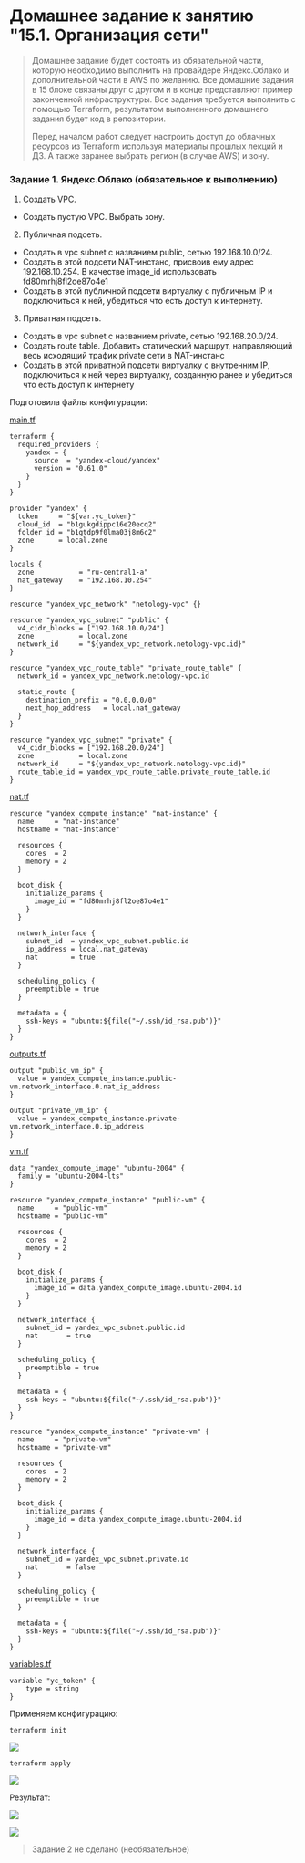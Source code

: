 # Домашнее задание к занятию "15.1. Организация сети"

> Домашнее задание будет состоять из обязательной части, которую необходимо выполнить на провайдере Яндекс.Облако и дополнительной части в AWS по желанию. Все домашние задания в 15 блоке связаны друг с другом и в конце представляют пример законченной инфраструктуры.
> Все задания требуется выполнить с помощью Terraform, результатом выполненного домашнего задания будет код в репозитории.
> 
> Перед началом работ следует настроить доступ до облачных ресурсов из Terraform используя материалы прошлых лекций и ДЗ. А также заранее выбрать регион (в случае AWS) и зону.

### Задание 1. Яндекс.Облако (обязательное к выполнению)

1. Создать VPC.
* Создать пустую VPC. Выбрать зону.
2. Публичная подсеть.
* Создать в vpc subnet с названием public, сетью 192.168.10.0/24.
* Создать в этой подсети NAT-инстанс, присвоив ему адрес 192.168.10.254. В качестве image_id использовать fd80mrhj8fl2oe87o4e1
* Создать в этой публичной подсети виртуалку с публичным IP и подключиться к ней, убедиться что есть доступ к интернету.
3. Приватная подсеть.
* Создать в vpc subnet с названием private, сетью 192.168.20.0/24.
* Создать route table. Добавить статический маршрут, направляющий весь исходящий трафик private сети в NAT-инстанс
* Создать в этой приватной подсети виртуалку с внутренним IP, подключиться к ней через виртуалку, созданную ранее и убедиться что есть доступ к интернету

Подготовила файлы конфигурации:

[main.tf](https://github.com/anna-maksimovna/devops-netology/blob/main/15-1/terraform/main.tf)
```
terraform {
  required_providers {
    yandex = {
      source  = "yandex-cloud/yandex"
      version = "0.61.0"
    }
  }
}

provider "yandex" {
  token     = "${var.yc_token}"
  cloud_id  = "b1gukgdippc16e20ecq2"
  folder_id = "b1gtdp9f0lma03j8m6c2"
  zone      = local.zone
}

locals {
  zone           = "ru-central1-a"
  nat_gateway    = "192.168.10.254"
}

resource "yandex_vpc_network" "netology-vpc" {}

resource "yandex_vpc_subnet" "public" {
  v4_cidr_blocks = ["192.168.10.0/24"]
  zone           = local.zone
  network_id     = "${yandex_vpc_network.netology-vpc.id}"
}

resource "yandex_vpc_route_table" "private_route_table" {
  network_id = yandex_vpc_network.netology-vpc.id

  static_route {
    destination_prefix = "0.0.0.0/0"
    next_hop_address   = local.nat_gateway
  }
}

resource "yandex_vpc_subnet" "private" {
  v4_cidr_blocks = ["192.168.20.0/24"]
  zone           = local.zone
  network_id     = "${yandex_vpc_network.netology-vpc.id}"
  route_table_id = yandex_vpc_route_table.private_route_table.id
}
```


[nat.tf](https://github.com/anna-maksimovna/devops-netology/blob/main/15-1/terraform/nat.tf)
```
resource "yandex_compute_instance" "nat-instance" {
  name     = "nat-instance"
  hostname = "nat-instance"

  resources {
    cores  = 2
    memory = 2
  }

  boot_disk {
    initialize_params {
      image_id = "fd80mrhj8fl2oe87o4e1"
    }
  }

  network_interface {
    subnet_id  = yandex_vpc_subnet.public.id
    ip_address = local.nat_gateway
    nat        = true
  }

  scheduling_policy {
    preemptible = true
  }

  metadata = {
    ssh-keys = "ubuntu:${file("~/.ssh/id_rsa.pub")}"
  }
}
```

[outputs.tf](https://github.com/anna-maksimovna/devops-netology/blob/main/15-1/terraform/outputs.tf)
```
output "public_vm_ip" {
  value = yandex_compute_instance.public-vm.network_interface.0.nat_ip_address
}

output "private_vm_ip" {
  value = yandex_compute_instance.private-vm.network_interface.0.ip_address
}
```

[vm.tf](https://github.com/anna-maksimovna/devops-netology/blob/main/15-1/terraform/vm.tf)
```
data "yandex_compute_image" "ubuntu-2004" {
  family = "ubuntu-2004-lts"
}

resource "yandex_compute_instance" "public-vm" {
  name     = "public-vm"
  hostname = "public-vm"

  resources {
    cores  = 2
    memory = 2
  }

  boot_disk {
    initialize_params {
      image_id = data.yandex_compute_image.ubuntu-2004.id
    }
  }

  network_interface {
    subnet_id = yandex_vpc_subnet.public.id
    nat       = true
  }

  scheduling_policy {
    preemptible = true
  }

  metadata = {
    ssh-keys = "ubuntu:${file("~/.ssh/id_rsa.pub")}"
  }
}

resource "yandex_compute_instance" "private-vm" {
  name     = "private-vm"
  hostname = "private-vm"

  resources {
    cores  = 2
    memory = 2
  }

  boot_disk {
    initialize_params {
      image_id = data.yandex_compute_image.ubuntu-2004.id
    }
  }

  network_interface {
    subnet_id = yandex_vpc_subnet.private.id
    nat       = false
  }

  scheduling_policy {
    preemptible = true
  }

  metadata = {
    ssh-keys = "ubuntu:${file("~/.ssh/id_rsa.pub")}"
  }
}
```

[variables.tf](https://github.com/anna-maksimovna/devops-netology/blob/main/15-1/terraform/variables.tf)
```
variable "yc_token" {
    type = string
}
```

Применяем конфигурацию:
```
terraform init
```
![ ](kub15_01_01.jpg)

```
terraform apply
```
![ ](kub15_01_02.jpg)


Результат:

![ ](kub15_01_03.jpg)

![ ](kub15_01_04.jpg)


> Задание 2 не сделано (необязательное)